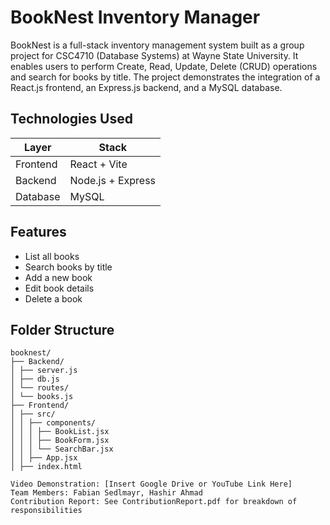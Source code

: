 # BookNest Inventory Manager

BookNest is a full-stack inventory management system built as a group project for CSC4710 (Database Systems) at Wayne State University. It enables users to perform Create, Read, Update, Delete (CRUD) operations and search for books by title. The project demonstrates the integration of a React.js frontend, an Express.js backend, and a MySQL database.

## Technologies Used

| Layer     | Stack             |
|-----------|------------------|
| Frontend  | React + Vite     |
| Backend   | Node.js + Express|
| Database  | MySQL            |

## Features

- List all books
- Search books by title
- Add a new book
- Edit book details
- Delete a book

## Folder Structure

```
booknest/
├── Backend/
│ ├── server.js
│ ├── db.js
│ └── routes/
│ └── books.js
├── Frontend/
│ ├── src/
│ │ ├── components/
│ │ │ ├── BookList.jsx
│ │ │ ├── BookForm.jsx
│ │ │ └── SearchBar.jsx
│ │ ├── App.jsx
│ ├── index.html

Video Demonstration: [Insert Google Drive or YouTube Link Here]
Team Members: Fabian Sedlmayr, Hashir Ahmad
Contribution Report: See ContributionReport.pdf for breakdown of responsibilities
